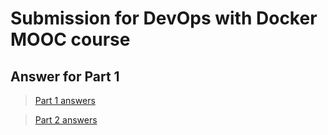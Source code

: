 # Submission for DevOps with Docker MOOC course

## Answer for Part 1

> [Part 1 answers](https://github.com/nanasintown/devops-with-docker/tree/main/Part1)

> [Part 2 answers](https://github.com/nanasintown/devops-with-docker/tree/main/Part2)
